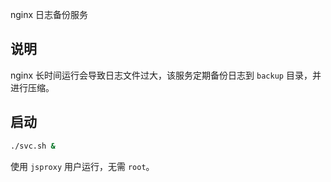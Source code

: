 nginx 日志备份服务

## 说明

nginx 长时间运行会导致日志文件过大，该服务定期备份日志到 `backup` 目录，并进行压缩。


## 启动

```bash
./svc.sh &
```

使用 `jsproxy` 用户运行，无需 `root`。
